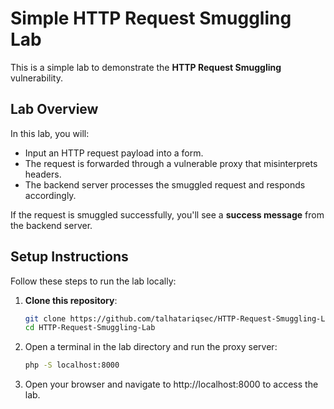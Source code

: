 # Simple HTTP Request Smuggling Lab

This is a simple lab to demonstrate the **HTTP Request Smuggling** vulnerability.

## Lab Overview

In this lab, you will:
- Input an HTTP request payload into a form.
- The request is forwarded through a vulnerable proxy that misinterprets headers.
- The backend server processes the smuggled request and responds accordingly.

If the request is smuggled successfully, you'll see a **success message** from the backend server.

## Setup Instructions

Follow these steps to run the lab locally:

1. **Clone this repository**:
   ```bash
   git clone https://github.com/talhatariqsec/HTTP-Request-Smuggling-Lab.git
   cd HTTP-Request-Smuggling-Lab 
2. Open a terminal in the lab directory and run the proxy server:

   ```bash
   php -S localhost:8000
3. Open your browser and navigate to http://localhost:8000 to access the lab.
